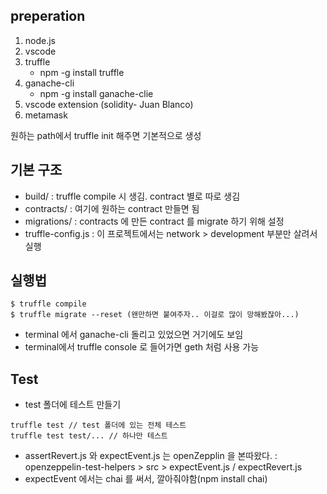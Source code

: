 ## preperation

1. node.js
2. vscode
3. truffle
    - npm -g install truffle
4. ganache-cli
    - npm -g install ganache-clie
5. vscode extension (solidity- Juan Blanco)
6. metamask

원하는 path에서 truffle init 해주면 기본적으로 생성


## 기본 구조

- build/ : truffle compile 시 생김. contract 별로 따로 생김
- contracts/ : 여기에 원하는 contract 만들면 됨
- migrations/ : contracts 에 만든 contract 를 migrate 하기 위해 설정
- truffle-config.js : 이 프로젝트에서는 network > development 부분만 살려서 실행


## 실행법
``` console
$ truffle compile
$ truffle migrate --reset (왠만하면 붙여주자.. 이걸로 많이 망해봤잖아...)  
``` 
- terminal 에서 ganache-cli 돌리고 있었으면 거기에도 보임
- terminal에서 truffle console 로 들어가면 geth 처럼 사용 가능

## Test
- test 폴더에 테스트 만들기

```console
truffle test // test 폴더에 있는 전체 테스트
truffle test test/... // 하나만 테스트
```
- assertRevert.js 와 expectEvent.js 는 openZepplin 을 본따왔다. 
 : openzeppelin-test-helpers > src > expectEvent.js / expectRevert.js
- expectEvent 에서는 chai 를 써서, 깔아줘야함(npm install chai)
